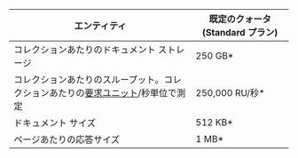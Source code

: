 
|エンティティ|既定のクォータ (Standard プラン)|
|---|---|
|コレクションあたりのドキュメント ストレージ|250 GB*|
|コレクションあたりのスループット。コレクションあたりの[要求ユニット](../articles/documentdb/documentdb-request-units.md)/秒単位で測定|250,000 RU/秒*|
|ドキュメント サイズ |512 KB*|
|ページあたりの応答サイズ |1 MB*|



<!--HONumber=Nov16_HO3-->


